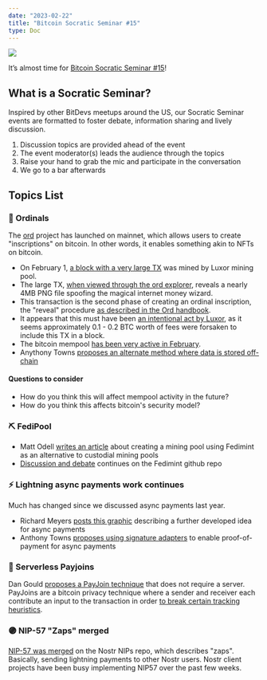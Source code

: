 ```yaml
---
date: "2023-02-22"
title: "Bitcoin Socratic Seminar #15"
type: Doc
---
```


![](https://atlantabitdevs.org/content/uploads/2023/02/ATLBitDevs_2023-02-22_socratic-1568x882.jpg)

It’s almost time for <a href="https://www.meetup.com/atlantabitdevs/events/290912849/">Bitcoin Socratic Seminar #15</a>!

## What is a Socratic Seminar?

Inspired by other BitDevs meetups around the US, our Socratic Seminar events
are formatted to foster debate, information sharing and lively discussion.

  1. Discussion topics are provided ahead of the event
  2. The event moderator(s) leads the audience through the topics
  3. Raise your hand to grab the mic and participate in the conversation
  4. We go to a bar afterwards

## Topics List

### 💎 Ordinals

The <a href="https://github.com/casey/ord">ord</a> project has launched on mainnet, which
allows users to create "inscriptions" on bitcoin. In other words, it enables
something akin to NFTs on bitcoin.

  * On February 1, <a href="https://mempool.space/block/0000000000000000000515e202c8ae73c8155fc472422d7593af87aa74f2cf3d">a block with a very large TX</a> was mined by Luxor mining pool.
  * The large TX, <a href="https://ordinals.com/inscription/0301e0480b374b32851a9462db29dc19fe830a7f7d7a88b81612b9d42099c0aei0">when viewed through the ord explorer</a>, reveals a nearly 4MB PNG file spoofing the magical internet money wizard.
  * This transaction is the second phase of creating an ordinal inscription, the "reveal" procedure <a href="https://docs.ordinals.com/inscriptions.html">as described in the Ord handbook</a>.
  * It appears that this must have been <a href="https://twitter.com/LuxorTechTeam/status/1620921129287430144">an intentional act by Luxor</a>, as it seems approximately 0.1 - 0.2 BTC worth of fees were forsaken to include this TX in a block.
  * The bitcoin mempool <a href="https://twitter.com/murchandamus/status/1625536375352074241">has been very active in February</a>.
  * Anythony Towns <a href="https://lists.linuxfoundation.org/pipermail/bitcoin-dev/2023-February/021396.html">proposes an alternate method where data is stored off-chain</a>

#### Questions to consider

  * How do you think this will affect mempool activity in the future?
  * How do you think this affects bitcoin's security model?

### ⛏ FediPool

  * Matt Odell <a href="https://www.discreetlog.com/fedipool/">writes an article</a> about creating a mining pool using Fedimint as an alternative to custodial mining pools
  * <a href="https://github.com/fedimint/fedimint/discussions/1504">Discussion and debate</a> continues on the Fedimint github repo

### ⚡️ Lightning async payments work continues

Much has changed since we discussed async payments last year.

  * Richard Meyers <a href="https://gist.github.com/remyers/e0d2bedb7bc87371d1bdbbb6fff2edd1">posts this graphic</a> describing a further developed idea for async payments
  * Anthony Towns <a href="https://lists.linuxfoundation.org/pipermail/lightning-dev/2023-January/003831.html">proposes using signature adapters</a> to enable proof-of-payment for async payments

### 🙈 Serverless Payjoins

Dan Gould <a href="https://lists.linuxfoundation.org/pipermail/bitcoin-dev/2023-January/021364.html">proposes a PayJoin technique</a> that does not require a server. PayJoins are a
bitcoin privacy technique where a sender and receiver each contribute an input
to the transaction in order <a href="https://bitcoinops.org/en/topics/payjoin/">to break certain tracking heuristics</a>.

### 🟣 NIP-57 "Zaps" merged

<a href="https://github.com/nostr-protocol/nips/commit/17ffd3ee4efa33c3f6abb4304d1c4dd998efc523">NIP-57 was merged</a> on the Nostr
NIPs repo, which describes "zaps". Basically, sending lightning payments to
other Nostr users. Nostr client projects have been busy implementing NIP57
over the past few weeks.